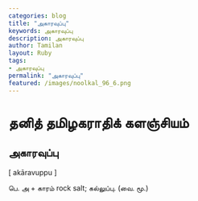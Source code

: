 ```yaml
---  
categories: blog  
title: "அகாரவுப்பு"
keywords: அகாரவுப்பு  
description: அகாரவுப்பு
author: Tamilan  
layout: Ruby  
tags:     
- அகாரவுப்பு
permalink: "அகாரவுப்பு"  
featured: /images/noolkal_96_6.png  
--- 
```

# தனித் தமிழகராதிக் களஞ்சியம்
## அகாரவுப்பு

[ akāravuppu ]  
  
பெ. அ + காரம் rock salt; கல்லுப்பு. (வை. மூ.)